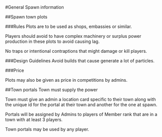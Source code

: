 #General Spawn information

##Spawn town plots

###Rules
Plots are to be used as shops, embassies or similar.

Players should avoid to have complex machinery or surplus power production in these plots to avoid causing lag.

No traps or intentional contraptions that might damage or kill players.

###Design Guidelines
Avoid builds that cause generate a lot of particles.

###Price

Plots may also be given as price in competitions by admins.

##Town portals
Town must supply the power

Town must  give an admin a location card specific to their town along with the unique id for the portal at their town and another for the one at spawn.

Portals will be assigned by Admins to players of Member rank that are in a town with at least 3 players.

Town portals may be used by any player.
